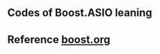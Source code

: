## Codes of Boost.ASIO leaning

## Reference [boost.org](http://www.boost.org/doc/libs/1_61_0/doc/html/boost_asio.html)

